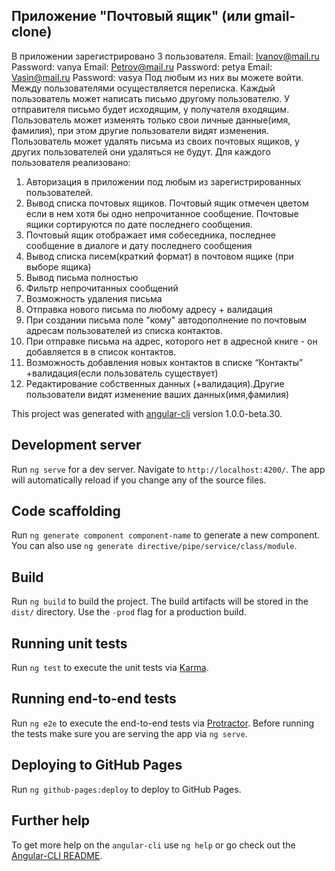  ## Приложение "Почтовый ящик" (или gmail-clone)
В приложении зарегистрировано 3 пользователя.
																					Email: Ivanov@mail.ru Password: vanya
																					Email: Petrov@mail.ru  Password: petya
																					Email: Vasin@mail.ru    Password: vasya
Под любым из них вы можете войти. Между пользователями осуществляется переписка. Каждый пользователь может написать письмо другому пользователю. У отправителя письмо будет исходящим, у получателя входящим. Пользователь может изменять только  свои  личные данные(имя, фамилия),  при этом другие пользователи видят изменения. Пользователь может удалять письма из своих почтовых ящиков, у других пользователей они удаляться не будут. 
Для каждого пользователя реализовано:
1. Авторизация в приложении под любым из зарегистрированных пользователей.
2. Вывод списка почтовых ящиков. Почтовый ящик отмечен цветом если в нем хотя бы одно непрочитанное сообщение. Почтовые ящики сортируются  по дате последнего сообщения.
3. Почтовый ящик отображает имя собеседника, последнее сообщение в диалоге и дату последнего сообщения
4. Вывод списка писем(краткий формат) в почтовом ящике (при выборе ящика)
5. Вывод письма полностью
6. Фильтр непрочитанных сообщений
7. Возможность удаления письма 
8. Отправка нового письма по любому адресу + валидация
9. При создании письма поле "кому" автодополнение по почтовым адресам пользователей из списка контактов.
10. При отправке письма на адрес, которого нет в адресной книге - он добавляется в  в список контактов.
11. Возможность добавления новых контактов в списке “Контакты” +валидация(если пользователь существует)
12. Редактирование собственных данных (+валидация).Другие пользователи видят изменение ваших данных(имя,фамилия)

This project was generated with [angular-cli](https://github.com/angular/angular-cli) version 1.0.0-beta.30.

## Development server
Run `ng serve` for a dev server. Navigate to `http://localhost:4200/`. The app will automatically reload if you change any of the source files.

## Code scaffolding

Run `ng generate component component-name` to generate a new component. You can also use `ng generate directive/pipe/service/class/module`.

## Build

Run `ng build` to build the project. The build artifacts will be stored in the `dist/` directory. Use the `-prod` flag for a production build.

## Running unit tests

Run `ng test` to execute the unit tests via [Karma](https://karma-runner.github.io).

## Running end-to-end tests

Run `ng e2e` to execute the end-to-end tests via [Protractor](http://www.protractortest.org/).
Before running the tests make sure you are serving the app via `ng serve`.

## Deploying to GitHub Pages

Run `ng github-pages:deploy` to deploy to GitHub Pages.

## Further help

To get more help on the `angular-cli` use `ng help` or go check out the [Angular-CLI README](https://github.com/angular/angular-cli/blob/master/README.md).
